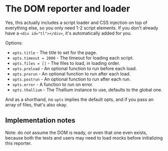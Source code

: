 # The DOM reporter and loader

Yes, this actually includes a script loader and CSS injection on top of everything else, so you only need 1-2 script elements. If you don't already have a `<div id="tl"></div>`, it's automatically added for you.

Options:

- `opts.title` - The title to set for the page.
- `opts.timeout = 2000` - The timeout for loading each script.
- `opts.files = []` - The files to load, in loading order.
- `opts.preload` - An optional function to run before each load.
- `opts.prerun` - An optional function to run after each load.
- `opts.postrun` - An optional function to run after each run.
- `opts.error` - A function to run on error.
- `opts.thallium` - The Thallium instance to use, defaults to the global one.

And as a shorthand, no `opts` implies the default opts, and if you pass an
array of files, that's also okay.

<!-- Commented out pending update -->
<!--
Also, you can run them by specifying them as `data-*` attributes, as done in
the basic usage. You need a minimum of `data-files` to run anything, but the
rest work, too.

- `data-files` - A space-separated list of files (line breaks are allowed).
- `data-timeout` - The timeout as an integer, with the same default.
- `data-preload` - An optional `opts.preload` function body.
- `data-prerun` - An optional `opts.prerun` function body.
- `data-postrun` - An optional `opts.postrun` function body.
- `data-error` - An optional `opts.error` function body.

Note that `data-*` callbacks are run in the global scope, and that
`data-error` is called with a single `err` argument.
-->

## Implementation notes

Note: do *not* assume the DOM is ready, or even that one even exists, because both the tests and users may need to load mocks before initializing this reporter.
